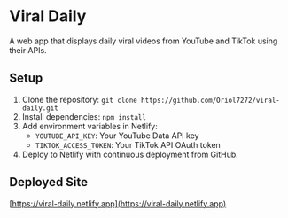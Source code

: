 # Viral Daily
A web app that displays daily viral videos from YouTube and TikTok using their APIs.

## Setup
1. Clone the repository: `git clone https://github.com/Oriol7272/viral-daily.git`
2. Install dependencies: `npm install`
3. Add environment variables in Netlify:
   - `YOUTUBE_API_KEY`: Your YouTube Data API key
   - `TIKTOK_ACCESS_TOKEN`: Your TikTok API OAuth token
4. Deploy to Netlify with continuous deployment from GitHub.

## Deployed Site
[https://viral-daily.netlify.app](https://viral-daily.netlify.app)
